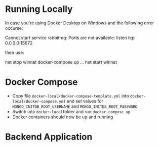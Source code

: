 # Running Locally
In case you're using Docker Desktop on Windows and the following error occurse:

Cannot start service rabbitmq: Ports are not available: listen tcp 0.0.0.0:15672

then use:

net stop winnat
docker-compose up ...
net start winnat

# Docker Compose
- Copy file `docker-local/docker-compose-template.yml` into `docker-local/docker-compose.yml` and
  set values for `MONGO_INITDB_ROOT_USERNAME` and `MONGO_INITDB_ROOT_PASSWORD`
- Switch into `docker-local`folder and run `docker-compose up`
- Docker containers should now be up and running

# Backend Application




